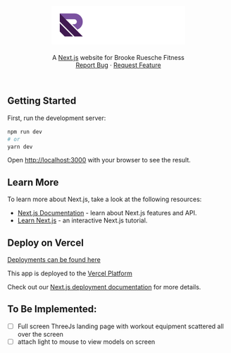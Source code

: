 <br />
<p align="center">
  <a href="https://github.com/bomeers/Bird-Brain">
    <div align="center" style="font-size: 30px"><img src="public\images\logos\logo-white.svg" width="60%" /></div>
  </a>

  <p align="center">
    A <a href="https://nextjs.org/">Next.js</a> website for Brooke Ruesche Fitness
    <br />
    <a href="https://github.com/bomeers/BrookeRuesche/issues">Report Bug</a>
    ·
    <a href="https://github.com/bomeers/BrookeRuesche/issues">Request Feature</a>
  </p>
</p>
<br>



## Getting Started

First, run the development server:

```bash
npm run dev
# or
yarn dev
```

Open [http://localhost:3000](http://localhost:3000) with your browser to see the result.

## Learn More

To learn more about Next.js, take a look at the following resources:

- [Next.js Documentation](https://nextjs.org/docs) - learn about Next.js features and API.
- [Learn Next.js](https://nextjs.org/learn) - an interactive Next.js tutorial.

## Deploy on Vercel

[Deployments can be found here](https://github.com/bomeers/BrookeRuesche/deployments/activity_log?environment=Preview)

This app is deployed to the [Vercel Platform](https://vercel.com)

Check out our [Next.js deployment documentation](https://nextjs.org/docs/deployment) for more details.

## To Be Implemented:
- [ ] Full screen ThreeJs landing page with workout equipment scattered all over the screen
- [ ] attach light to mouse to view models on screen
